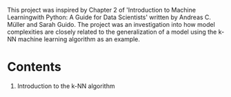 This project was inspired by Chapter 2 of 'Introduction to Machine Learningwith Python: A Guide for Data Scientists' written by Andreas C. Müller and Sarah Guido. The project was an investigation into how model complexities are closely related to the generalization of a model using the k-NN machine learning algorithm as an example.

# Contents
1. Introduction to the k-NN algorithm
